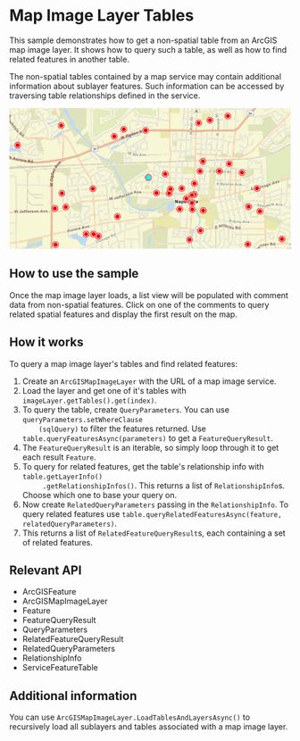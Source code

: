 <h1>Map Image Layer Tables</h1>

<p>This sample demonstrates how to get a non-spatial table from an ArcGIS map image layer. It shows how to query such a table, as well as how to find related features in another table.</p>

<p>The non-spatial tables contained by a map service may contain additional information about sublayer features. Such information can be accessed by traversing table relationships defined in the service.</p>

<p><img src="MapImageLayerTables.png"></a></p>

<h2>How to use the sample</h2>

<p>Once the map image layer loads, a list view will be populated with comment data from non-spatial features. Click on 
one of the comments to query related spatial features and display the first result on the map.</p>

<h2>How it works</h2>

<p>To query a map image layer's tables and find related features:</p>

<ol>
    <li>Create an <code>ArcGISMapImageLayer</code> with the URL of a map image service.</li>
    <li>Load the layer and get one of it's tables with <code>imageLayer.getTables().get(index)</code>.</li>
    <li>To query the table, create <code>QueryParameters</code>. You can use <code>queryParameters.setWhereClause
    (sqlQuery)</code> to filter the features returned. Use <code>table.queryFeaturesAsync(parameters)</code> to get a
     <code>FeatureQueryResult</code>.</li>
     <li>The <code>FeatureQueryResult</code> is an iterable, so simply loop through it to get each result 
     <code>Feature</code>.</li>
     <li>To query for related features, get the table's relationship info with <code>table.getLayerInfo()
     .getRelationshipInfos()</code>. This returns a list of <code>RelationshipInfo</code>s. Choose which one to 
     base your query on.</li>
     <li>Now create <code>RelatedQueryParameters</code> passing in the <code>RelationshipInfo</code>. To query 
     related features use <code>table.queryRelatedFeaturesAsync(feature, relatedQueryParameters)</code>.</li>
     <li>This returns a list of <code>RelatedFeatureQueryResult</code>s, each containing a set of related 
     features</code>.</li>
</ol>

<h2>Relevant API</h2>

<ul>
<li>ArcGISFeature</li>
<li>ArcGISMapImageLayer</li>
<li>Feature</li>
<li>FeatureQueryResult</li>
<li>QueryParameters</li>
<li>RelatedFeatureQueryResult</li>
<li>RelatedQueryParameters</li>
<li>RelationshipInfo</li>
<li>ServiceFeatureTable</li>
</ul>

<h2>Additional information</h2>

<p>You can use <code>ArcGISMapImageLayer.LoadTablesAndLayersAsync()</code> to recursively load all sublayers and tables 
associated with a map image layer.</p>